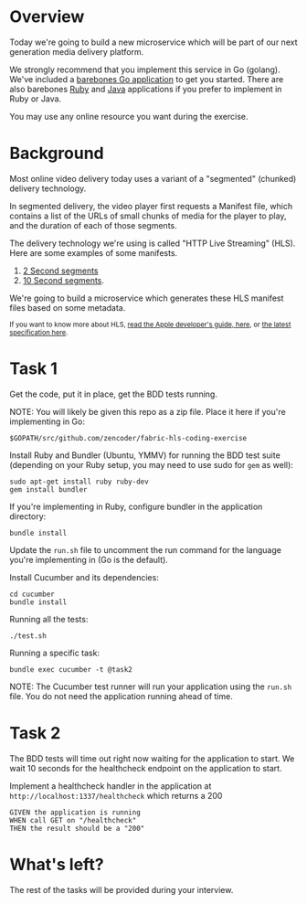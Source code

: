 # Overview

Today we're going to build a new microservice which will be part of our next generation media delivery platform.

We strongly recommend that you implement this service in Go (golang). We've included a [barebones Go application](./main.go) to get you started.  There are also barebones [Ruby](./main.rb) and [Java](./Main.java) applications if you prefer to implement in Ruby or Java.

You may use any online resource you want during the exercise.

# Background

Most online video delivery today uses a variant of a "segmented" (chunked) delivery technology.

In segmented delivery, the video player first requests a Manifest file, which contains a list of the URLs of small chunks of media for the player to play, and the duration of each of those segments.

The delivery technology we're using is called "HTTP Live Streaming" (HLS). Here are some examples of some manifests.

1. [2 Second segments](./cucumber/fixtures/expected-manifest-2s-seg.m3u8)
2. [10 Second segments](./cucumber/fixtures/expected-manifest-10s-seg.m3u8).

We're going to build a microservice which generates these HLS manifest files based on some metadata.

<sup>If you want to know more about HLS, [read the Apple developer's guide, here](https://developer.apple.com/library/ios/documentation/NetworkingInternet/Conceptual/StreamingMediaGuide/Introduction/Introduction.html), or [the latest specification here](https://tools.ietf.org/html/draft-pantos-http-live-streaming-19).</sup>

# Task 1

Get the code, put it in place, get the BDD tests running.

NOTE: You will likely be given this repo as a zip file. Place it here if you're implementing in Go:

    $GOPATH/src/github.com/zencoder/fabric-hls-coding-exercise

Install Ruby and Bundler (Ubuntu, YMMV) for running the BDD test suite (depending on your Ruby setup, you may need to use sudo for `gem` as well):

    sudo apt-get install ruby ruby-dev
    gem install bundler

If you're implementing in Ruby, configure bundler in the application directory:

    bundle install

Update the `run.sh` file to uncomment the run command for the language you're implementing in (Go is the default).

Install Cucumber and its dependencies:

    cd cucumber
    bundle install

Running all the tests:

    ./test.sh

Running a specific task:

    bundle exec cucumber -t @task2

NOTE: The Cucumber test runner will run your application using the `run.sh` file.  You do not need the application running ahead of time.

# Task 2

The BDD tests will time out right now waiting for the application to start. We wait 10 seconds for the healthcheck endpoint on the application to start.

Implement a healthcheck handler in the application at `http://localhost:1337/healthcheck` which returns a 200

    GIVEN the application is running
    WHEN call GET on "/healthcheck"
    THEN the result should be a "200"

# What's left?

The rest of the tasks will be provided during your interview. 
